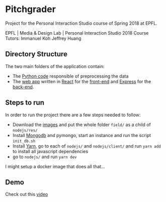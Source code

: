 # Pitchgrader
Project for the Personal Interaction Studio course of Spring 2018 at EPFL.

EPFL | Media & Design Lab | Personal Interaction Studio 2018
Course Tutors:
Immanuel Koh 
Jeffrey Huang  

## Directory Structure
The two main folders of the application contain:
- The [Python code](python/) responsible of preprocessing the data
- The [web app](nodejs/) written in [React](https://reactjs.org) for the [front-end](nodejs/client) and [Express](https://expressjs.com) for the [back-end](nodejs/).

## Steps to run
In order to run the project there are a few steps needed to follow:

- Download the [images](https://drive.switch.ch/index.php/s/xrYX8Q9cmwlNPW5) and put the whole folder `field/` as a child of `nodejs/res/`
- Install [Mongodb](https://www.mongodb.com) and pymongo, start an instance and run the script `init_db.sh`
- Install [Yarn](https://yarnpkg.com), go to each of `nodejs/` and `nodejs/client/` and run `yarn add` to install all javascript dependencies 
- go to `nodejs/` and run `yarn dev`

I might setup a docker image that does all that...

## Demo
Check out this [video](https://youtu.be/QSX4Bnhs0CI)
